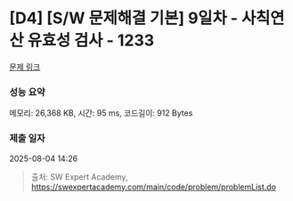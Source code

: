 # [D4] [S/W 문제해결 기본] 9일차 - 사칙연산 유효성 검사 - 1233 

[문제 링크](https://swexpertacademy.com/main/code/problem/problemDetail.do?contestProbId=AV141176AIwCFAYD) 

### 성능 요약

메모리: 26,368 KB, 시간: 95 ms, 코드길이: 912 Bytes

### 제출 일자

2025-08-04 14:26



> 출처: SW Expert Academy, https://swexpertacademy.com/main/code/problem/problemList.do